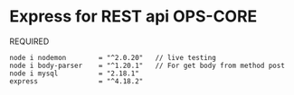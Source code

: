 # Express for REST api OPS-CORE


REQUIRED
```
node i nodemon        = "^2.0.20"   // live testing
node i body-parser    = "^1.20.1"   // For get body from method post
node i mysql          = "2.18.1"
express               = "^4.18.2"
```
